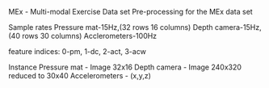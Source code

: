 MEx - Multi-modal Exercise Data set
Pre-processing for the MEx data set

Sample rates
Pressure mat-15Hz,(32 rows 16 columns)
Depth camera-15Hz, (40 rows 30 columns)
Acclerometers-100Hz

feature indices: 0-pm, 1-dc, 2-act, 3-acw

Instance
Pressure mat - Image 32x16
Depth camera - Image 240x320 reduced to 30x40
Accelerometers - (x,y,z)